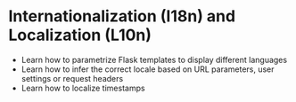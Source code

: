 # Internationalization (I18n) and Localization (L10n)

- Learn how to parametrize Flask templates to display different languages
- Learn how to infer the correct locale based on URL parameters, user settings or request headers
- Learn how to localize timestamps
